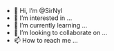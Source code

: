 - 👋 Hi, I’m @SirNyl
- 👀 I’m interested in ...
- 🌱 I’m currently learning ...
- 💞️ I’m looking to collaborate on ...
- 📫 How to reach me ...

<!---
SirNyl/SirNyl is a ✨ special ✨ repository because its `README.md` (this file) appears on your GitHub profile.
You can click the Preview link to take a look at your changes.
--->
